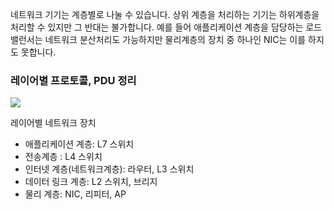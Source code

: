 네트워크 기기는 계층별로 나눌 수 있습니다.
상위 계층을 처리하는 기기는 하위계층을 처리할 수 있지만 그 반대는 불가합니다. 예를 들어 애플리케이션 계층을 담당하는 로드밸런서는 네트워크 분산처리도 가능하지만 물리계층의 장치 중 하나인 NIC는 이를 하지도 못합니다.

### 레이어별 프로토콜, PDU 정리

![](https://velog.velcdn.com/images/cjllee/post/d96aeb75-7f58-4483-8a91-7e838ff35f38/image.png)

레이어별 네트워크 장치
- 애플리케이션 계층: L7 스위치
- 전송계층 : L4 스위치
- 인터넷 계층(네트워크계층): 라우터, L3 스위치
- 데이터 링크 계층: L2 스위치, 브리지
- 물리 계층: NIC, 리피터, AP
